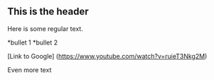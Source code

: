 ## This is the header

Here is some regular text.

*bullet 1
*bullet 2

[Link to Google] (https://www.youtube.com/watch?v=ruieT3Nkg2M)

Even more text